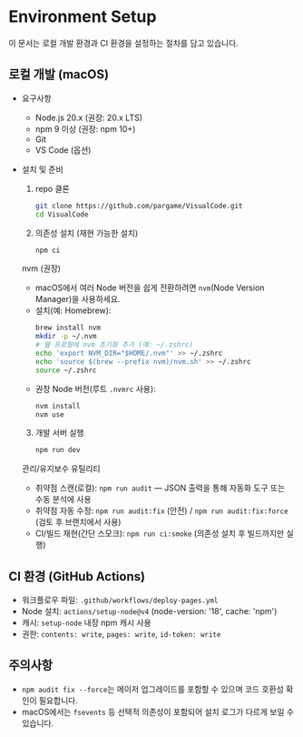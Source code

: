 # Environment Setup

이 문서는 로컬 개발 환경과 CI 환경을 설정하는 절차를 담고 있습니다.

## 로컬 개발 (macOS)

- 요구사항

  - Node.js 20.x (권장: 20.x LTS)
  - npm 9 이상 (권장: npm 10+)
  - Git
  - VS Code (옵션)

- 설치 및 준비

  1. repo 클론
     ```bash
     git clone https://github.com/pargame/VisualCode.git
     cd VisualCode
     ```
  2. 의존성 설치 (재현 가능한 설치)
     ```bash
     npm ci
     ```

  nvm (권장)

  - macOS에서 여러 Node 버전을 쉽게 전환하려면 `nvm`(Node Version Manager)을 사용하세요.
  - 설치(예: Homebrew):
    ```bash
    brew install nvm
    mkdir -p ~/.nvm
    # 쉘 프로필에 nvm 초기화 추가 (예: ~/.zshrc)
    echo 'export NVM_DIR="$HOME/.nvm"' >> ~/.zshrc
    echo 'source $(brew --prefix nvm)/nvm.sh' >> ~/.zshrc
    source ~/.zshrc
    ```
  - 권장 Node 버전(루트 `.nvmrc` 사용):
    ```bash
    nvm install
    nvm use
    ```

  3. 개발 서버 실행
     ```bash
     npm run dev
     ```

  관리/유지보수 유틸리티

  - 취약점 스캔(로컬): `npm run audit` — JSON 출력을 통해 자동화 도구 또는 수동 분석에 사용
  - 취약점 자동 수정: `npm run audit:fix` (안전) / `npm run audit:fix:force` (검토 후 브랜치에서 사용)
  - CI/빌드 재현(간단 스모크): `npm run ci:smoke` (의존성 설치 후 빌드까지만 실행)

## CI 환경 (GitHub Actions)

- 워크플로우 파일: `.github/workflows/deploy-pages.yml`
- Node 설치: `actions/setup-node@v4` (node-version: '18', cache: 'npm')
- 캐시: `setup-node` 내장 npm 캐시 사용
- 권한: `contents: write`, `pages: write`, `id-token: write`

## 주의사항

- `npm audit fix --force`는 메이저 업그레이드를 포함할 수 있으며 코드 호환성 확인이 필요합니다.
- macOS에서는 `fsevents` 등 선택적 의존성이 포함되어 설치 로그가 다르게 보일 수 있습니다.
